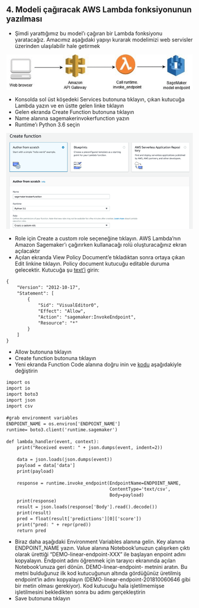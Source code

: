 ## 4. Modeli çağıracak AWS Lambda fonksiyonunun yazılması

* Şimdi yarattığımız bu model’ı çağıran bir Lambda fonksiyonu yaratacağız. Amacımız aşağıdaki yapıyı kurarak modelimizi web servisler üzerinden ulaşılabilir hale getirmek

<p align="center">
<img src="https://github.com/barisyasin/sagemaker-intro-tr/blob/master/blob/master/Picture8.png">
</p>

* Konsolda sol üst köşedeki Services butonuna tıklayın, çıkan kutucuğa Lambda yazın ve en üstte gelen linke tıklayın
* Gelen ekranda Create Function butonuna tıklayın
* Name alanına sagemakerinvokerfunction yazın
* Runtime’ı Python 3.6 seçin

<p align="center">
<img src="https://github.com/barisyasin/sagemaker-intro-tr/blob/master/blob/master/Picture9.png">
</p>

* Role için Create a custom role seçeneğine tıklayın. AWS Lambda’nın Amazon Sagemaker’ı çağırırken kullanacağı rolü oluşturacağınız ekran açılacaktır 
* Açılan ekranda View Policy Document’e tıkladıktan sonra ortaya çıkan Edit linkine tıklayın. Policy document kutucuğu editable duruma gelecektir. Kutucuğa şu [text’i](code/policy.txt) girin:


```
{
    "Version": "2012-10-17",
    "Statement": [
        {
            "Sid": "VisualEditor0",
            "Effect": "Allow",
            "Action": "sagemaker:InvokeEndpoint",
            "Resource": "*"
        }
    ]
}
```

* Allow butonuna tıklayın
* Create function butonuna tıklayın
* Yeni ekranda Function Code alanına doğru inin ve [kodu](code/lambda_function.py) aşağıdakiyle değiştirin

```
import os
import io
import boto3
import json
import csv

#grab environment variables
ENDPOINT_NAME = os.environ['ENDPOINT_NAME']
runtime= boto3.client('runtime.sagemaker')

def lambda_handler(event, context):
    print("Received event: " + json.dumps(event, indent=2))
    
    data = json.loads(json.dumps(event))
    payload = data['data']
    print(payload)
    
    response = runtime.invoke_endpoint(EndpointName=ENDPOINT_NAME,
                                       ContentType='text/csv',
                                       Body=payload)
    print(response)
    result = json.loads(response['Body'].read().decode())
    print(result)
    pred = float(result['predictions'][0]['score'])
    print("pred: " + repr(pred))
    return pred
```

* Biraz daha aşağıdaki Environment Variables alanına gelin. Key alanına ENDPOINT_NAME yazın. Value alanına Notebook’unuzun çalışırken çıktı olarak ürettiği “DEMO-linear-endpoint-XXX” ile başlayan enpoint adını kopyalayın. Endpoint adını öğrenmek için tarayıcı ekranında açılan Notebook’unuza geri dönün. DEMO-linear-endpoint- metnini aratın. Bu metni bulduğunuz ilk kod kutucuğunun altında gördüğünüz üretilmiş endpoint’in adını kopyalayın (DEMO-linear-endpoint-201810060646 gibi bir metin olması gerekiyor). Kod kutucuğu hala işletilmemişse işletilmesini bekledikten sonra bu adımı gerçekleştirin
* Save butonuna tıklayın